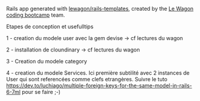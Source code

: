 Rails app generated with [lewagon/rails-templates](https://github.com/lewagon/rails-templates), created by the [Le Wagon coding bootcamp](https://www.lewagon.com) team.


Etapes de conception et usefulltips 

1 - creation du modele user avec la gem devise -> cf lectures du wagon

2 - installation de cloundinary -> cf lectures du wagon

3 - Creation du modele category 

4 - creation du modele Services.
  Ici première subtilité avec 2 instances de User qui sont referencées comme clefs etrangères.
  Suivre le tuto https://dev.to/luchiago/multiple-foreign-keys-for-the-same-model-in-rails-6-7ml pour se faire ;-)
  

